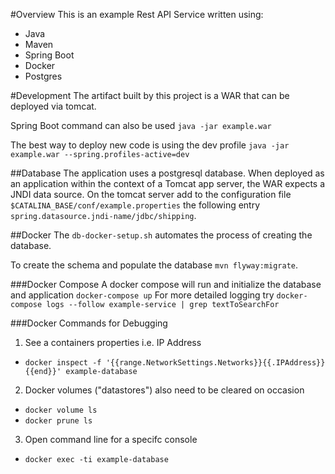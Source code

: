 #Overview
This is an example Rest API Service written using:
- Java
- Maven
- Spring Boot
- Docker
- Postgres

#Development
The artifact built by this project is a WAR that can be deployed via tomcat.

Spring Boot command can also be used `java -jar example.war`

The best way to deploy new code is using the dev profile `java -jar example.war --spring.profiles-active=dev`

##Database
The application uses a postgresql database. 
When deployed as an application within the context of a Tomcat app server, 
the WAR expects a JNDI data source. On the tomcat server add to the configuration 
file `$CATALINA_BASE/conf/example.properties` 
the following entry `spring.datasource.jndi-name/jdbc/shipping`.

##Docker
The `db-docker-setup.sh` automates the process of creating the database.

To create the schema and populate the database `mvn flyway:migrate`.

###Docker Compose
A docker compose will run and initialize the database and application `docker-compose up`
For more detailed logging try `docker-compose logs --follow example-service | grep textToSearchFor`


###Docker Commands for Debugging
1. See a containers properties i.e. IP Address
- `docker inspect -f '{{range.NetworkSettings.Networks}}{{.IPAddress}}{{end}}' example-database`
2. Docker volumes ("datastores") also need to be cleared on occasion
- `docker volume ls`
- `docker prune ls`
3. Open command line for a specifc console 
- `docker exec -ti example-database`

